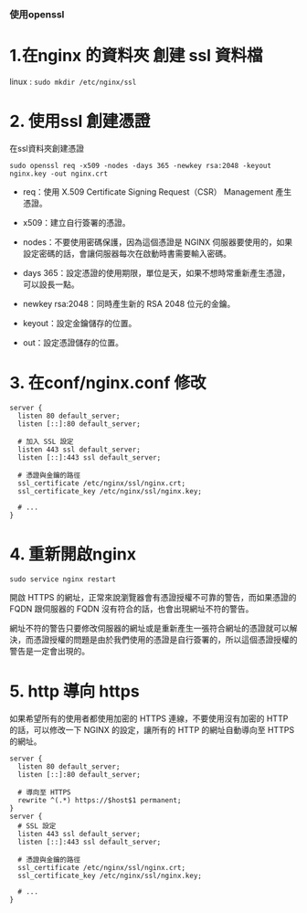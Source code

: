 ### 使用openssl


# 1.在nginx 的資料夾 創建 ssl 資料檔

linux :
`sudo mkdir /etc/nginx/ssl`

# 2. 使用ssl 創建憑證

在ssl資料夾創建憑證 

`sudo openssl req -x509 -nodes -days 365 -newkey rsa:2048 -keyout nginx.key -out nginx.crt`


- req：使用 X.509 Certificate Signing Request（CSR） Management 產生憑證。

- x509：建立自行簽署的憑證。

- nodes：不要使用密碼保護，因為這個憑證是 NGINX 伺服器要使用的，如果設定密碼的話，會讓伺服器每次在啟動時書需要輸入密碼。

- days 365：設定憑證的使用期限，單位是天，如果不想時常重新產生憑證，可以設長一點。

- newkey rsa:2048：同時產生新的 RSA 2048 位元的金鑰。

- keyout：設定金鑰儲存的位置。

- out：設定憑證儲存的位置。



# 3. 在conf/nginx.conf 修改

    server {
      listen 80 default_server;
      listen [::]:80 default_server;

      # 加入 SSL 設定
      listen 443 ssl default_server;
      listen [::]:443 ssl default_server;

      # 憑證與金鑰的路徑
      ssl_certificate /etc/nginx/ssl/nginx.crt;
      ssl_certificate_key /etc/nginx/ssl/nginx.key;

      # ...
    }


# 4. 重新開啟nginx

`sudo service nginx restart`


開啟 HTTPS 的網址，正常來說瀏覽器會有憑證授權不可靠的警告，而如果憑證的 FQDN 跟伺服器的 FQDN 沒有符合的話，也會出現網址不符的警告。

網址不符的警告只要修改伺服器的網址或是重新產生一張符合網址的憑證就可以解決，而憑證授權的問題是由於我們使用的憑證是自行簽署的，所以這個憑證授權的警告是一定會出現的。

# 5. http 導向 https

如果希望所有的使用者都使用加密的 HTTPS 連線，不要使用沒有加密的 HTTP 的話，可以修改一下 NGINX 的設定，讓所有的 HTTP 的網址自動導向至 HTTPS 的網址。

    server {
      listen 80 default_server;
      listen [::]:80 default_server;

      # 導向至 HTTPS
      rewrite ^(.*) https://$host$1 permanent;
    }
    server {
      # SSL 設定
      listen 443 ssl default_server;
      listen [::]:443 ssl default_server;

      # 憑證與金鑰的路徑
      ssl_certificate /etc/nginx/ssl/nginx.crt;
      ssl_certificate_key /etc/nginx/ssl/nginx.key;

      # ...
    }
